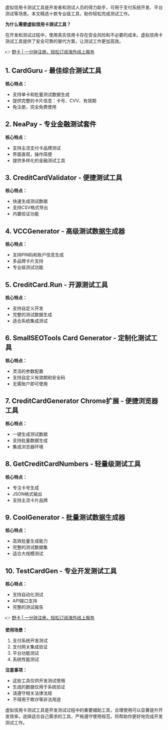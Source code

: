虚拟信用卡测试工具是开发者和测试人员的得力助手，可用于支付系统开发、平台测试等场景。本文精选十款专业级工具，助你轻松完成测试工作。

**为什么需要虚拟信用卡测试工具？**

在开发和测试过程中，使用真实信用卡存在安全风险和不必要的成本。虚拟信用卡测试工具提供了安全可靠的替代方案，让测试工作更加高效。

👉 [野卡 | 一分钟注册，轻松订阅海外线上服务](https://bit.ly/bewildcard)

## 1. CardGuru - 最佳综合测试工具

**核心特点：**
- 支持单卡和批量测试数据生成
- 提供完整的卡片信息：卡号、CVV、有效期
- 免注册，完全免费使用

## 2. NeaPay - 专业金融测试套件

**核心特点：**
- 支持主流支付卡品牌测试
- 界面直观，操作简便
- 提供多样化的金融测试工具

## 3. CreditCardValidator - 便捷测试工具

**核心特点：**
- 快速生成测试数据
- 支持CSV格式导出
- 内置验证功能

## 4. VCCGenerator - 高级测试数据生成器

**核心特点：**
- 支持PIN码和账户信息生成
- 多品牌卡片支持
- 专业级测试功能

## 5. CreditCard.Run - 开源测试工具

**核心特点：**
- 支持自定义开发
- 完整的测试数据生成
- 适合系统集成测试

## 6. SmallSEOTools Card Generator - 定制化测试工具

**核心特点：**
- 灵活的参数配置
- 支持自定义有效期和安全码
- 无需账户即可使用

## 7. CreditCardGenerator Chrome扩展 - 便捷浏览器工具

**核心特点：**
- 一键生成测试数据
- 支持批量数据生成
- 集成浏览器环境

## 8. GetCreditCardNumbers - 轻量级测试工具

**核心特点：**
- 专注卡号生成
- JSON格式输出
- 支持主流卡片品牌

## 9. CoolGenerator - 批量测试数据生成器

**核心特点：**
- 高效批量生成能力
- 完整的测试数据集
- 适合大规模测试

## 10. TestCardGen - 专业开发测试工具

**核心特点：**
- 支持自动化测试
- API接口支持
- 完整的测试报告

👉 [野卡 | 一分钟注册，轻松订阅海外线上服务](https://bit.ly/bewildcard)

**使用场景：**

1. 支付系统开发测试
2. 支付网关集成验证
3. 平台功能测试
4. 系统性能测试

**注意事项：**

- 这些工具仅供开发测试使用
- 生成的数据仅用于系统验证
- 请遵守相关法律法规
- 不得用于欺诈等非法用途

虚拟信用卡测试工具是开发测试过程中的重要辅助工具，合理使用可以显著提升开发效率。选择适合自己需求的工具，严格遵守使用规范，将帮助你更好地完成开发测试工作。